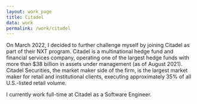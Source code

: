 ```yaml
---
layout: work_page
title: Citadel
data: work
permalink: /work/citadel
---
```


On March 2022, I decided to further challenge myself by joining Citadel as part of their NXT program. Citadel is a multinational hedge fund and financial services company, operating one of the largest hedge funds with more than $38 billion in assets under management (as of August 2021). Citadel Securities, the market maker side of the firm, is the largest market maker for retail and institutional clients, executing approximately 35% of all U.S.-listed retail volume.

I currently work full-time at Citadel as a Software Engineer.